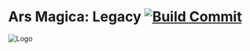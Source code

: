 Ars Magica: Legacy [![Build Commit](https://github.com/MinecraftschurliMods/Ars-Magica-Legacy/actions/workflows/build.yml/badge.svg?branch=version%2F1.17.1)](https://github.com/MinecraftschurliMods/Ars-Magica-Legacy/actions/workflows/build.yml)
==================
![Logo](src/main/resources/Logo1600x400.png)

